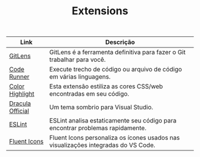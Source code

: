 <h1 align="center">Extensions</h1>
<br/>

Link | Descrição |
|---|---|
| [GitLens](https://marketplace.visualstudio.com/items?itemName=eamodio.gitlens) | GitLens é a ferramenta definitiva para fazer o Git trabalhar para você.
| [Code Runner](https://marketplace.visualstudio.com/items?itemName=formulahendry.code-runner) | Execute trecho de código ou arquivo de código em várias linguagens.
| [Color Highlight](https://marketplace.visualstudio.com/items?itemName=naumovs.color-highlight) | Esta extensão estiliza as cores CSS/web encontradas em seu código.
| [Dracula Official](https://marketplace.visualstudio.com/items?itemName=dracula-theme.dracula) | Um tema sombrio para Visual Studio.
| [ESLint](https://marketplace.visualstudio.com/items?itemName=dbaeumer.vscode-eslint) | ESLint analisa estaticamente seu código para encontrar problemas rapidamente.
| [Fluent Icons](https://marketplace.visualstudio.com/items?itemName=miguelsolorio.fluent-icons) | Fluent Icons personaliza os ícones usados ​​nas visualizações integradas do VS Code.
